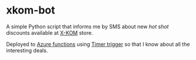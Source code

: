 # xkom-bot

A simple Python script that informs me by SMS about new _hot shot_ discounts available at [X-KOM](https://www.x-kom.pl) store.

Deployed to [Azure functions](https://docs.microsoft.com/en-us/azure/azure-functions/functions-create-first-function-python) using [Timer trigger](https://docs.microsoft.com/en-us/azure/azure-functions/functions-bindings-timer) so that I know about all the interesting deals.
